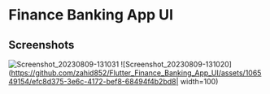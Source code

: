 # Finance Banking App UI

## Screenshots
![Screenshot_20230809-131031](https://github.com/zahid852/Flutter_Finance_Banking_App_UI/assets/106549154/ae25ab5e-48bd-4c15-bf1c-12480638cd5a)
![Screenshot_20230809-131020](https://github.com/zahid852/Flutter_Finance_Banking_App_UI/assets/106549154/efc8d375-3e6c-4172-bef8-68494f4b2bd8| width=100)



